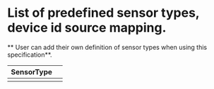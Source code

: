 # List of predefined sensor types, device id source mapping.

** User can add their own definition of sensor types when using this specification**.

| SensorType |  |
| --- | --- |
|  |  |


